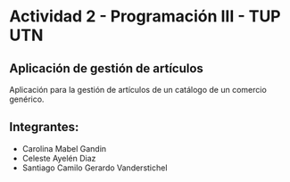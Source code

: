 # Actividad 2 - Programación III - TUP UTN 
## Aplicación de gestión de artículos
Aplicación para la gestión de artículos de un catálogo de un comercio genérico.

## Integrantes:

- Carolina Mabel Gandin
- Celeste Ayelén Diaz
- Santiago Camilo Gerardo Vanderstichel
